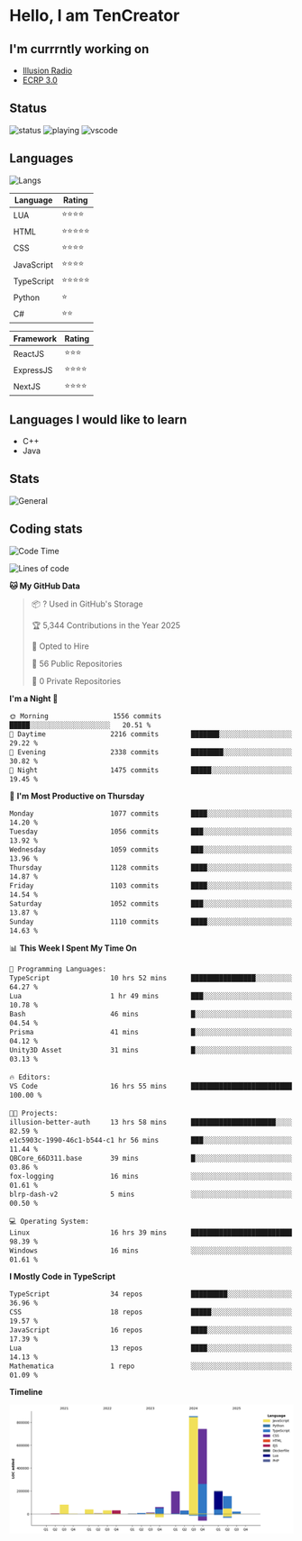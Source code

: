 # Hello, I am TenCreator

## I'm currrntly working on
- [Illusion Radio](https://illusionradio.co.uk/)
- [ECRP 3.0](http://github.com/Emerald-Coast-Roleplay/)

## Status
![status](https://api.statusbadges.me/badge/status/518334475038359555?simple=true&style=for-the-badge)
![playing](https://api.statusbadges.me/badge/playing/518334475038359555?style=for-the-badge)
![vscode](https://api.statusbadges.me/badge/vscode/518334475038359555?style=for-the-badge)

## Languages
![Langs](https://github-readme-stats.vercel.app/api/top-langs/?username=tencreator&layout=compact&theme=radical)


|Language|Rating|
|--------|------|
|LUA|⭐️⭐️⭐️⭐️|
|HTML|⭐️⭐️⭐️⭐️⭐️|
|CSS|⭐️⭐️⭐️⭐️|
|JavaScript|⭐️⭐️⭐️⭐️|
|TypeScript|⭐️⭐️⭐️⭐️⭐️|
|Python|⭐️|
|C#|⭐️⭐️ |

|Framework|Rating|
|--------|------|
|ReactJS|⭐️⭐️⭐|
|ExpressJS|⭐️⭐️⭐️⭐️|
|NextJS|⭐️⭐️⭐⭐️|

## Languages I would like to learn
- C++
- Java

## Stats
![General](https://github-readme-stats.vercel.app/api?username=tencreator&show_icons=true&theme=radical)

## Coding stats

<!--START_SECTION:waka-->
![Code Time](http://img.shields.io/badge/Code%20Time-693%20hrs%2052%20mins-blue)

![Lines of code](https://img.shields.io/badge/From%20Hello%20World%20I%27ve%20Written-2.5%20million%20lines%20of%20code-blue)

**🐱 My GitHub Data** 

> 📦 ? Used in GitHub's Storage 
 > 
> 🏆 5,344 Contributions in the Year 2025
 > 
> 💼 Opted to Hire
 > 
> 📜 56 Public Repositories 
 > 
> 🔑 0 Private Repositories 
 > 
**I'm a Night 🦉** 

```text
🌞 Morning                1556 commits        █████░░░░░░░░░░░░░░░░░░░░   20.51 % 
🌆 Daytime                2216 commits        ███████░░░░░░░░░░░░░░░░░░   29.22 % 
🌃 Evening                2338 commits        ████████░░░░░░░░░░░░░░░░░   30.82 % 
🌙 Night                  1475 commits        █████░░░░░░░░░░░░░░░░░░░░   19.45 % 
```
📅 **I'm Most Productive on Thursday** 

```text
Monday                   1077 commits        ████░░░░░░░░░░░░░░░░░░░░░   14.20 % 
Tuesday                  1056 commits        ███░░░░░░░░░░░░░░░░░░░░░░   13.92 % 
Wednesday                1059 commits        ███░░░░░░░░░░░░░░░░░░░░░░   13.96 % 
Thursday                 1128 commits        ████░░░░░░░░░░░░░░░░░░░░░   14.87 % 
Friday                   1103 commits        ████░░░░░░░░░░░░░░░░░░░░░   14.54 % 
Saturday                 1052 commits        ███░░░░░░░░░░░░░░░░░░░░░░   13.87 % 
Sunday                   1110 commits        ████░░░░░░░░░░░░░░░░░░░░░   14.63 % 
```


📊 **This Week I Spent My Time On** 

```text
💬 Programming Languages: 
TypeScript               10 hrs 52 mins      ████████████████░░░░░░░░░   64.27 % 
Lua                      1 hr 49 mins        ███░░░░░░░░░░░░░░░░░░░░░░   10.78 % 
Bash                     46 mins             █░░░░░░░░░░░░░░░░░░░░░░░░   04.54 % 
Prisma                   41 mins             █░░░░░░░░░░░░░░░░░░░░░░░░   04.12 % 
Unity3D Asset            31 mins             █░░░░░░░░░░░░░░░░░░░░░░░░   03.13 % 

🔥 Editors: 
VS Code                  16 hrs 55 mins      █████████████████████████   100.00 % 

🐱‍💻 Projects: 
illusion-better-auth     13 hrs 58 mins      █████████████████████░░░░   82.59 % 
e1c5903c-1990-46c1-b544-c1 hr 56 mins        ███░░░░░░░░░░░░░░░░░░░░░░   11.44 % 
QBCore_66D311.base       39 mins             █░░░░░░░░░░░░░░░░░░░░░░░░   03.86 % 
fox-logging              16 mins             ░░░░░░░░░░░░░░░░░░░░░░░░░   01.61 % 
blrp-dash-v2             5 mins              ░░░░░░░░░░░░░░░░░░░░░░░░░   00.50 % 

💻 Operating System: 
Linux                    16 hrs 39 mins      █████████████████████████   98.39 % 
Windows                  16 mins             ░░░░░░░░░░░░░░░░░░░░░░░░░   01.61 % 
```

**I Mostly Code in TypeScript** 

```text
TypeScript               34 repos            █████████░░░░░░░░░░░░░░░░   36.96 % 
CSS                      18 repos            █████░░░░░░░░░░░░░░░░░░░░   19.57 % 
JavaScript               16 repos            ████░░░░░░░░░░░░░░░░░░░░░   17.39 % 
Lua                      13 repos            ████░░░░░░░░░░░░░░░░░░░░░   14.13 % 
Mathematica              1 repo              ░░░░░░░░░░░░░░░░░░░░░░░░░   01.09 % 
```



**Timeline**

![Lines of Code chart](https://raw.githubusercontent.com/tencreator/tencreator/main/assets/bar_graph.png)


<!--END_SECTION:waka-->
